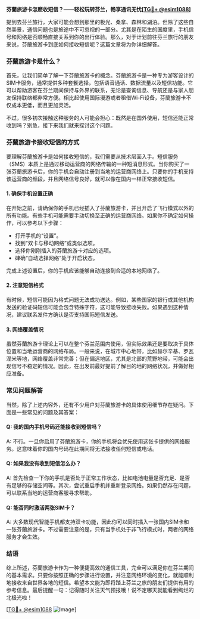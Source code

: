 **芬蘭旅游卡怎麽收短信？——轻松玩转芬兰，畅享通讯无忧[[TG💪+ @esim1088](https://t.me/s/esim1088)]**

提到去芬兰旅行，大家可能会想到那里的极光、桑拿、森林和湖泊。但除了这些自然美景，通信问题也是旅途中不可忽视的一部分。尤其是在陌生的国度里，手机信号和网络是否顺畅直接关系到你的出行体验。那么，对于计划前往芬兰旅行的朋友来说，芬蘭旅游卡到底如何接收短信呢？这篇文章将为你详细解答。

### 芬蘭旅游卡是什么？

首先，让我们简单了解一下芬蘭旅游卡的概念。芬蘭旅游卡是一种专为游客设计的SIM卡服务，通常提供多种套餐选择，包括语音通话、数据流量以及短信功能。它可以帮助游客在芬兰期间保持与外界的联系，无论是查询信息、导航还是与家人朋友保持联络都非常方便。相比起使用国际漫游或者租借Wi-Fi设备，芬蘭旅游卡不仅成本更低，而且更加灵活。

不过，很多初次接触这种服务的人可能会担心：既然是在国外使用，短信还能正常收到吗？别急，接下来我们就来探讨这个问题。

### 芬蘭旅游卡接收短信的方式

要理解芬蘭旅游卡是如何接收短信的，我们需要从技术层面入手。短信服务（SMS）本质上是通过移动运营商的网络传输的一种短消息形式。当你购买了一张芬蘭旅游卡后，你的手机会自动注册到当地的运营商网络上。只要你的手机支持该运营商的频段，并且网络信号良好，就可以像在国内一样正常接收短信。

#### 1. 确保手机设置正确
在开始之前，请确保你的手机已经插入了芬蘭旅游卡，并且开启了飞行模式以外的所有功能。有些手机可能需要手动切换至正确的运营商网络。如果你不确定如何操作，可以参考以下步骤：
- 打开手机的“设置”。
- 找到“双卡与移动网络”或类似选项。
- 选择你刚刚插入的芬蘭旅游卡对应的选项。
- 硉确“自动选择网络”处于开启状态。

完成上述设置后，你的手机应该能够自动连接到合适的本地网络了。

#### 2. 注意短信格式
有时候，短信可能因为格式问题无法成功送达。例如，某些国家的银行或其他机构发送的验证码短信可能会包含特殊字符，这可能导致接收失败。如果遇到这种情况，建议联系发件方确认是否支持国际短信发送。

#### 3. 网络覆盖情况
虽然芬蘭旅游卡理论上可以在整个芬兰范围内使用，但实际效果还是要取决于具体位置和当地运营商的网络布局。一般来说，在城市中心地带，比如赫尔辛基、罗瓦涅米等地，网络覆盖非常完善；但在偏远地区，尤其是北部的荒野地带，可能会出现信号不稳定的情况。因此，在出发前最好提前了解目的地的网络状况，并做好相应准备。

### 常见问题解答

当然，除了上述内容外，还有不少用户对芬蘭旅游卡的具体使用细节存在疑问。下面是一些常见的问题及其答案：

#### Q: 我的国内手机号码还能接收到短信吗？
A: 不行。一旦你启用了芬蘭旅游卡，你的手机将会优先使用这张卡提供的网络服务。这意味着你的国内号码在此期间将无法接收任何短信或电话。

#### Q: 如果我没有收到短信怎么办？
A: 首先检查一下你的手机是否处于正常工作状态，比如电池电量是否充足、是否有足够的存储空间等。其次，尝试重启手机并重新登录网络。如果仍然存在问题，可以联系当地的运营商客服寻求帮助。

#### Q: 能否同时激活两张SIM卡？
A: 大多数现代智能手机都支持双卡功能，因此你可以同时插入一张国内SIM卡和一张芬蘭旅游卡。不过需要注意的是，只有当手机处于非飞行模式时，两者的网络服务才会生效。

### 结语

综上所述，芬蘭旅游卡作为一种便捷高效的通信工具，完全可以满足你在芬兰期间的基本需求。只要你按照正确的步骤进行设置，并注意网络环境的变化，就能顺利地接收来自世界各地的短信。希望本文能为即将踏上芬兰之旅的朋友们提供有用的参考信息。最后提醒一句：记得随时关注天气预报哦！说不定哪天就能看到绚烂的北极光啦！

[[TG💪+ @esim1088](https://t.me/s/esim1088) ![Image](https://i.postimg.cc/4NQfJmqS/Snipaste-2025-05-13-00-14-12.png)]